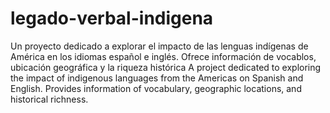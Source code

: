 # legado-verbal-indigena
Un proyecto dedicado a explorar el impacto de las lenguas indígenas de América en los idiomas español e inglés. Ofrece información de vocablos, ubicación geográfica y la riqueza histórica
A project dedicated to exploring the impact of indigenous languages from the Americas on Spanish and English. Provides information of vocabulary, geographic locations, and historical richness.
